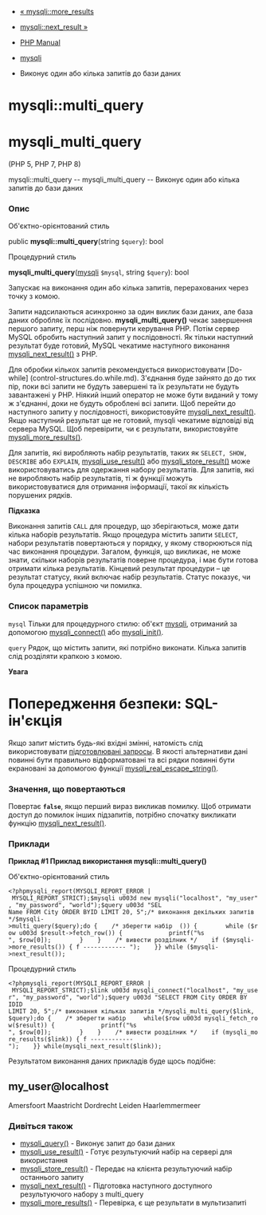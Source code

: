 - [« mysqli::more_results](mysqli.more-results.md)
- [mysqli::next_result »](mysqli.next-result.md)

- [PHP Manual](index.md)
- [mysqli](class.mysqli.md)
- Виконує один або кілька запитів до бази даних

# mysqli::multi_query

# mysqli_multi_query

(PHP 5, PHP 7, PHP 8)

mysqli::multi_query -- mysqli_multi_query -- Виконує один або кілька
запитів до бази даних

### Опис

Об'єктно-орієнтований стиль

public **mysqli::multi_query**(string `$query`): bool

Процедурний стиль

**mysqli_multi_query**([mysqli](class.mysqli.md) `$mysql`, string
`$query`): bool

Запускає на виконання один або кілька запитів, перерахованих через
точку з комою.

Запити надсилаються асинхронно за один виклик бази даних, але база
даних обробляє їх послідовно. **mysqli_multi_query()** чекає
завершення першого запиту, перш ніж повернути керування PHP. Потім
сервер MySQL обробить наступний запит у послідовності. Як
тільки наступний результат буде готовий, MySQL чекатиме наступного
виконання [mysqli_next_result()](mysqli.next-result.md) з PHP.

Для обробки кількох запитів рекомендується використовувати
[Do-while] (control-structures.do.while.md). З'єднання буде зайнято до
до тих пір, поки всі запити не будуть завершені та їх результати не будуть
завантажені у PHP. Ніякий інший оператор не може бути виданий у тому ж
з'єднанні, доки не будуть оброблені всі запити. Щоб перейти до
наступного запиту у послідовності, використовуйте
[mysqli_next_result()](mysqli.next-result.md). Якщо наступний
результат ще не готовий, mysqli чекатиме відповіді від сервера MySQL.
Щоб перевірити, чи є результати, використовуйте
[mysqli_more_results()](mysqli.more-results.md).

Для запитів, які виробляють набір результатів, таких як
`SELECT, SHOW, DESCRIBE` або `EXPLAIN`,
[mysqli_use_result()](mysqli.use-result.md) або
[mysqli_store_result()](mysqli.store-result.md) може використовуватись
для одержання набору результатів. Для запитів, які не виробляють
набір результатів, ті ж функції можуть використовуватися для отримання
інформації, такої як кількість порушених рядків.

**Підказка**

Виконання запитів `CALL` для процедур, що зберігаються, може дати кілька
наборів результатів. Якщо процедура містить запити `SELECT`,
набори результатів повертаються у порядку, у якому створюються
під час виконання процедури. Загалом, функція, що викликає, не може знати,
скільки наборів результатів поверне процедура, і має бути готова
отримати кілька результатів. Кінцевий результат процедури – це
результат статусу, який включає набір результатів. Статус
показує, чи була процедура успішною чи помилка.

### Список параметрів

`mysql`
Тільки для процедурного стилю: об'єкт [mysqli](class.mysqli.md),
отриманий за допомогою [mysqli_connect()](function.mysqli-connect.md)
або [mysqli_init()](mysqli.init.md).

`query`
Рядок, що містить запити, які потрібно виконати. Кілька запитів
слід розділяти крапкою з комою.

**Увага**
# Попередження безпеки: SQL-ін'єкція

Якщо запит містить будь-які вхідні змінні, натомість слід
використовувати [підготовлювані
запросы](mysqli.quickstart.prepared-statements.md). В якості
альтернативи дані повинні бути правильно відформатовані та всі рядки
повинні бути екрановані за допомогою функції
[mysqli_real_escape_string()](mysqli.real-escape-string.md).

### Значення, що повертаються

Повертає **`false`**, якщо перший вираз викликав помилку. Щоб
отримати доступ до помилок інших підзапитів, потрібно спочатку викликати
функцію [mysqli_next_result()](mysqli.next-result.md).

### Приклади

**Приклад #1 Приклад використання **mysqli::multi_query()****

Об'єктно-орієнтований стиль

` <?phpmysqli_report(MYSQLI_REPORT_ERROR | MYSQLI_REPORT_STRICT);$mysqli u003d new mysqli("localhost", "my_user", "my_password", "world");$query u003d "SEL Name FROM City ORDER BYID LIMIT 20, 5";/* виконання декільких запитів */$mysqli->multi_query($query);do {    /* зберегти набір  ()) {        while ($row u003d $result->fetch_row()) {             printf("%s
", $row[0]);        }    }    /* вивести розділник */    if ($mysqli->more_results()) { f ------------
");    }} while ($mysqli->next_result()); `

Процедурний стиль

` <?phpmysqli_report(MYSQLI_REPORT_ERROR | MYSQLI_REPORT_STRICT);$link u003d mysqli_connect("localhost", "my_user", "my_password", "world");$query u003d "SELECT FROM City ORDER BY IDID LIMIT 20, 5";/* виконання кільках запитів */mysqli_multi_query($link, $query);do {    /* зберегти набір     while($row u003d mysqli_fetch_row($result)) {             printf("%s
", $row[0]);        }    }    /* вивести розділник */    if (mysqli_more_results($link)) { f ------------
");    }} while(mysqli_next_result($link)); `

Результатом виконання даних прикладів буде щось подібне:

my_user@localhost
-----------------
Amersfoort
Maastricht
Dordrecht
Leiden
Haarlemmermeer

### Дивіться також

- [mysqli_query()](mysqli.query.md) - Виконує запит до бази даних
- [mysqli_use_result()](mysqli.use-result.md) - Готує
результуючий набір на сервері для використання
- [mysqli_store_result()](mysqli.store-result.md) - Передає на
клієнта результуючий набір останнього запиту
- [mysqli_next_result()](mysqli.next-result.md) - Підготовка
наступного доступного результуючого набору з multi_query
- [mysqli_more_results()](mysqli.more-results.md) - Перевірка, є
ще результати в мультизапиті
